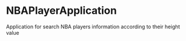 # NBAPlayerApplication
Application for search NBA players information according to their height value
